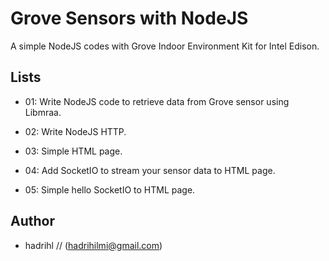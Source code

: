 Grove Sensors with NodeJS
=========================
A simple NodeJS codes with Grove Indoor Environment Kit for Intel Edison. 

Lists
-----
- 01: Write NodeJS code to retrieve data from Grove sensor using Libmraa.

- 02: Write NodeJS HTTP.

- 03: Simple HTML page.

- 04: Add SocketIO to stream your sensor data to HTML page. 

- 05: Simple hello SocketIO to HTML page.

Author
------
- hadrihl // (hadrihilmi@gmail.com)
